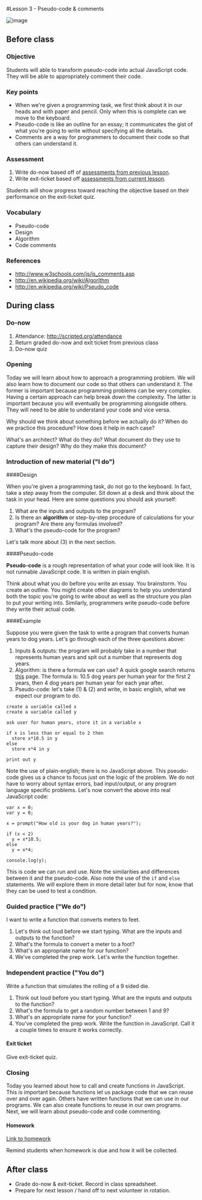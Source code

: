 #Lesson 3 - Pseudo-code & comments

![image](http://i.imgur.com/p3Lk9UX.jpg)

## Before class

### Objective

Students will able to transform pseudo-code into actual JavaScript code. They will be able to appropriately comment their code.

### Key points

* When we're given a programming task, we first think about it in our heads and with paper and pencil. Only when this is complete can we move to the keyboard.
* Pseudo-code is like an outline for an essay; it communicates the gist of what you're going to write without specifying all the details.
* Comments are a way for programmers to document their code so that others can understand it.

### Assessment

1. Write do-now based off of [assessments from previous lesson](../../4-javascript/lessons/2-function/assessments/).
2. Write exit-ticket based off [assessments from current lesson](assessments/).

Students will show progress toward reaching the objective based on their performance on the exit-ticket quiz.

### Vocabulary

* Pseudo-code
* Design
* Algorithm
* Code comments

### References

* http://www.w3schools.com/js/js_comments.asp
* http://en.wikipedia.org/wiki/Algorithm
* http://en.wikipedia.org/wiki/Pseudo_code

## During class

### Do-now

1. Attendance: http://scripted.org/attendance
2. Return graded do-now and exit ticket from previous class
3. Do-now quiz

### Opening

Today we will learn about how to approach a programming problem. We will also learn how to document our code so that others can understand it. The former is important because programming problems can be very complex. Having a certain approach can help break down the complexity. The latter is important because you will eventually be programming alongside others. They will need to be able to understand your code and vice versa.

Why should we think about something before we actually do it? When do we practice this procedure? How does it help in each case?

What's an architect? What do they do? What document do they use to capture their design? Why do they make this document?

### Introduction of new material ("I do")

####Design

When you're given a programming task, do not go to the keyboard. In fact, take a step away from the computer. Sit down at a desk and think about the task in your head. Here are some questions you should ask yourself:

1. What are the inputs and outputs to the program? 
2. Is there an **algorithm** or step-by-step procedure of calculations for your program? Are there any formulas involved?
3. What's the pseudo-code for the program?

Let's talk more about (3) in the next section.

####Pseudo-code

**Pseudo-code** is a rough representation of what your code will look like. It is not runnable JavaScript code. It is written in plain english. 

Think about what you do before you write an essay. You brainstorm. You create an outline. You might create other diagrams to help you understand both the topic you're going to write about as well as the structure you plan to put your writing into. Similarly, programmers write pseudo-code before they write their actual code.

####Example

Suppose you were given the task to write a program that converts human years to dog years. Let's go through each of the three questions above:

1. Inputs & outputs: the program will probably take in a number that represents human years and spit out a number that represents dog years.
2. Algorithm: is there a formula we can use? A quick google search returns [this](http://www.onlineconversion.com/dogyears.htm) page. The formula is: 10.5 dog years per human year for the first 2 years, then 4 dog years per human year for each year after.
3. Pseudo-code: let's take (1) & (2) and write, in basic english, what we expect our program to do.

```
create a variable called x
create a variable called y

ask user for human years, store it in a variable x

if x is less than or equal to 2 then
  store x*10.5 in y
else
  store x*4 in y
  
print out y
```

Note the use of plain-english; there is no JavaScript above. This pseudo-code gives us a chance to focus just on the logic of the problem. We do not have to worry about syntax errors, bad input/output, or any program language specific problems. Let's now convert the above into real JavaScript code:

```
var x = 0;
var y = 0;

x = prompt("How old is your dog in human years?");

if (x < 2)
  y = x*10.5;
else
  y = x*4;
  
console.log(y);
```

This is code we can run and use. Note the similarities and differences between it and the pseudo-code. Also note the use of the `if` and `else` statements. We will explore them in more detail later but for now, know that they can be used to test a condition.

### Guided practice ("We do")

I want to write a function that converts meters to feet.

1. Let's think out loud before we start typing. What are the inputs and outputs to the function?
2. What's the formula to convert a meter to a foot?
3. What's an appropriate name for our function?
4. We've completed the prep work. Let's write the function together.

### Independent practice ("You do")

Write a function that simulates the rolling of a 9 sided die.

1. Think out loud before you start typing. What are the inputs and outputs to the function?
2. What's the formula to get a random number between 1 and 9?
3. What's an appropriate name for your function?
4. You've completed the prep work. Write the function in JavaScript. Call it a couple times to ensure it works correctly.

#### Exit ticket

Give exit-ticket quiz.

### Closing

Today you learned about how to call and create functions in JavaScript. This is important because functions let us package code that we can reuse over and over again. Others have written functions that we can use in our programs. We can also create functions to reuse in our own programs. Next, we will learn about pseudo-code and code commenting.

#### Homework

[Link to homework](homework/)

Remind students when homework is due and how it will be collected.

## After class

* Grade do-now & exit-ticket. Record in class spreadsheet.
* Prepare for next lesson / hand off to next volunteer in rotation.



